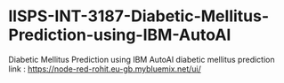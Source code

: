 # llSPS-INT-3187-Diabetic-Mellitus-Prediction-using-IBM-AutoAI
Diabetic Mellitus Prediction using IBM AutoAI
diabetic mellitus prediction link :   https://node-red-rohit.eu-gb.mybluemix.net/ui/
